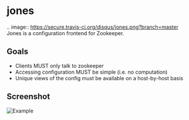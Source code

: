 jones
=====

.. image:: https://secure.travis-ci.org/disqus/jones.png?branch=master
Jones is a configuration frontend for Zookeeper.

Goals
-----

   * Clients MUST only talk to zookeeper
   * Accessing configuration MUST be simple (i.e. no computation)
   * Unique views of the config must be available on a host-by-host basis

Screenshot
----------
![Example](http://code.disqus.com/jones/docs/img/testservice.png)
